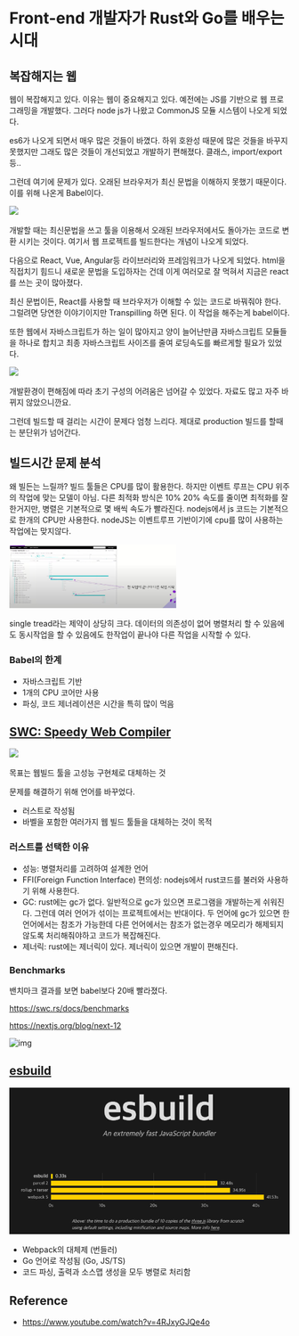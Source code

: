 # Front-end 개발자가 Rust와 Go를 배우는 시대

## 복잡해지는 웹

웹이 복잡해지고 있다. 이유는 웹이 중요해지고 있다. 예전에는 JS를 기반으로 웹 프로그래밍을 개발했다. 그러다 node js가 나왔고 CommonJS 모듈 시스템이 나오게 되었다.

es6가 나오게 되면서 매우 많은 것들이 바꼈다. 하위 호완성 때문에 많은 것들을 바꾸지 못했지만 그래도 많은 것들이 개선되었고 개발하기 편해졌다. 클래스, import/export 등..

그런데 여기에 문제가 있다. 오래된 브라우저가 최신 문법을 이해하지 못했기 때문이다. 이를 위해 나온게 Babel이다.

<img src="https://raw.githubusercontent.com/babel/logo/master/babel.png" width="200"/>

개발할 때는 최신문법을 쓰고 툴을 이용해서 오래된 브라우저에서도 돌아가는 코드로 변환 시키는 것이다. 여기서 웹 프로젝트를 빌드한다는 개념이 나오게 되었다.

다음으로 React, Vue, Angular등 라이브러리와 프레임워크가 나오게 되었다. html을 직접치기 힘드니 새로운 문법을 도입하자는 건데 이게 여러모로 잘 먹혀서 지금은 react를 쓰는 곳이 많아졌다.

최신 문법이든, React를 사용할 때 브라우저가 이해할 수 있는 코드로 바꿔줘야 한다. 그럴려면 당연한 이야기이지만 Transpilling 하면 된다. 이 작업을 해주는게 babel이다.

또한 웹에서 자바스크립트가 하는 일이 많아지고 양이 늘어난만큼 자바스크립트 모듈들을 하나로 합치고 최종 자바스크립트 사이즈를 줄여 로딩속도를 빠르게할 필요가 있었다.

<img src="https://camo.githubusercontent.com/b0573f87b0786eda63c76f2a9a1358e7a653783c25c03c6c908a00b70c713d78/68747470733a2f2f7765627061636b2e6a732e6f72672f6173736574732f69636f6e2d7371756172652d6269672e737667" width="150"/>

개발환경이 편해짐에 따라 초기 구성의 어려움은 넘어갈 수 있었다. 자료도 많고 자주 바뀌지 않았으니깐요.

그런데 빌드할 때 걸리는 시간이 문제다 엄청 느리다. 제대로 production 빌드를 할때는 분단위가 넘어간다.

## 빌드시간 문제 분석

왜 빌든는 느릴까? 빌드 툴들은 CPU를 많이 활용한다. 하지만 이벤트 루프는 CPU 위주의 작업에 맞는 모델이 아님. 다른 최적화 방식은 10% 20% 속도를 줄이면 최적화를 잘한거지만, 병렬은 기본적으로 몇 배씩 속도가 빨라진다. nodejs에서 js 코드는 기본적으로 한개의 CPU만 사용한다. nodeJS는 이벤트루프 기반이기에 cpu를 많이 사용하는 작업에는 맞지않다.

<img src="./image/js-profilling.png" width="300"/>

single tread라는 제약이 상당히 크다. 데이터의 의존성이 없어 병렬처리 할 수 있음에도 동시작업을 할 수 있음에도 한작업이 끝나야 다른 작업을 시작할 수 있다.

### Babel의 한계

- 자바스크립트 기반
- 1개의 CPU 코어만 사용
- 파싱, 코드 제너레이션은 시간을 특히 많이 먹음

## [SWC: Speedy Web Compiler](https://github.com/swc-project/swc)

<img src="https://raw.githubusercontent.com/swc-project/logo/master/swc.png" width="300"/>

목표는 웹빌드 툴을 고성능 구현체로 대체하는 것

문제를 해결하기 위해 언어를 바꾸었다.

- 러스트로 작성됨
- 바벨을 포함한 여러가지 웹 빌드 툴들을 대체하는 것이 목적

### 러스트를 선택한 이유

- 성능: 병렬처리를 고려하여 설계한 언어
- FFI(Foreign Function Interface) 편의성: nodejs에서 rust코드를 불러와 사용하기 위해 사용한다.
- GC: rust에는 gc가 없다. 일반적으로 gc가 있으면 프로그램을 개발하는게 쉬워진다. 그런데 여러 언어가 섞이는 프로젝트에서는 반대이다. 두 언어에 gc가 있으면 한 언어에서는 참조가 가능한데 다른 언어에서는 참조가 없는경우 메모리가 해제되지 않도록 처리해줘야하고 코드가 복잡해진다.
- 제너릭: rust에는 제너릭이 있다. 제너릭이 있으면 개발이 편해진다.

### Benchmarks

밴치마크 결과를 보면 babel보다 20배 빨라졌다.

https://swc.rs/docs/benchmarks

https://nextjs.org/blog/next-12

![img](https://nextjs.org/_next/image?url=%2Fstatic%2Fblog%2Fnext-12%2Fswc.png&w=1920&q=75)

## [esbuild](https://esbuild.github.io/)

![img](./image/esbuild.png)

- Webpack의 대체제 (번들러)
- Go 언어로 작성됨 (Go, JS/TS)
- 코드 파싱, 출력과 소스맵 생성을 모두 병렬로 처리함

## Reference

- https://www.youtube.com/watch?v=4RJxyGJQe4o
